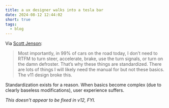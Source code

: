 ```yaml
---
title: a ux designer walks into a tesla bar
date: 2024-08-12 12:44:02
short: true
tags:
  - blog
---
```


Via [Scott Jenson](https://jenson.org/tesla/):

> Most importantly, in 99% of cars on the road today, I don’t need to RTFM to turn steer, accelerate, brake, use the turn signals, or turn on the damn defroster. That’s why these things are standardized. There are lots of things I will likely need the manual for but not these basics. The v11 design broke this.

Standardization exists for a reason. When basics become complex (due to clearly baseless modifications), user experience suffers.

*This doesn't appear to be fixed in v12, FYI.*
